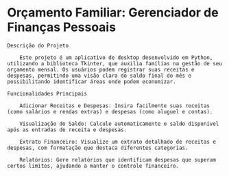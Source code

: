 # Orçamento Familiar: Gerenciador de Finanças Pessoais

    Descrição do Projeto

        Este projeto é um aplicativo de desktop desenvolvido em Python, utilizando a biblioteca Tkinter, que auxilia famílias na gestão de seu orçamento mensal. Os usuários podem registrar suas receitas e despesas, permitindo uma visão clara do saldo final do mês e possibilitando identificar áreas onde podem economizar.

    Funcionalidades Principais

        Adicionar Receitas e Despesas: Insira facilmente suas receitas (como salários e rendas extras) e despesas (como aluguel e contas).

        Visualização do Saldo: Calcule automaticamente o saldo disponível após as entradas de receita e despesas.

        Extrato Financeiro: Visualize um extrato detalhado de receitas e despesas, com formatação que destaca diferentes categorias.

        Relatórios: Gere relatórios que identificam despesas que superam certos limites, ajudando a manter o controle financeiro.